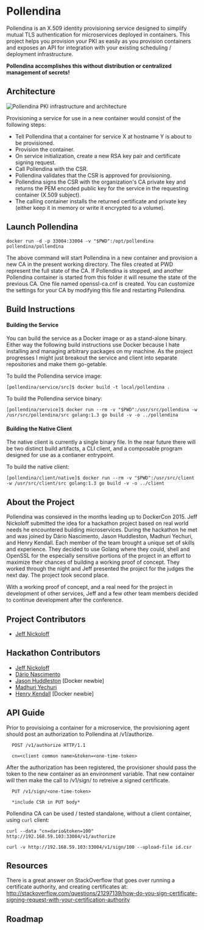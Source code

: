 # Pollendina
Pollendina is an X.509 identity provisioning service designed to simplify mutual TLS authentication for microservices deployed in containers. This project helps you provision your PKI as easily as you provision containers and exposes an API for integration with your existing scheduling / deployment infrastructure.

**Pollendina accomplishes this without distribution or centralized management of secrets!**

## Architecture
![Pollendina PKI infrastructure and architecture](https://raw.github.com/allingeek/pollendina/master/docs/PollendinaFlow2.png)

Provisioning a service for use in a new container would consist of the following steps:
* Tell Pollendina that a container for service X at hostname Y is about to be provisioned.
* Provision the container.
* On service initialization, create a new RSA key pair and certificate signing request.
* Call Pollendina with the CSR.
* Pollendina validates that the CSR is approved for provisioning.
* Pollendina signs the CSR with the organization's CA private key and returns the PEM encoded public key for the service in the requesting container (X.509 subject).
* The calling container installs the returned certificate and private key (either keep it in memory or write it encrypted to a volume).

## Launch Pollendina

`docker run -d -p 33004:33004 -v "$PWD":/opt/pollendina pollendina/pollendina`

The above command will start Pollendina in a new container and provision a new CA in the present working directory. The files created at PWD represent the full state of the CA. If Pollendina is stopped, and another Pollendina container is started from this folder it will resume the state of the previous CA. One file named openssl-ca.cnf is created. You can customize the settings for your CA by modifying this file and restarting Pollendina.

## Build Instructions

#### Building the Service
You can build the service as a Docker image or as a stand-alone binary. Either way the following build instructions use Docker because I hate installing and managing arbitrary packages on my machine. As the project progresses I might just breakout the service and client into separate repositories and make them go-getable.

To build the Pollendina service image:

```
[pollendina/service/src]$ docker build -t local/pollendina .
```

To build the Pollendina service binary:

```
[pollendina/service]$ docker run --rm -v "$PWD":/usr/src/pollendina -w /usr/src/pollendina/src golang:1.3 go build -v -o ../pollendina
```

#### Building the Native Client
The native client is currently a single binary file. In the near future there will be two distinct build artifacts, a CLI client, and a composable program designed for use as a contianer entrypoint.

To build the native client:

```
[pollendina/client/native]$ docker run --rm -v "$PWD":/usr/src/client -w /usr/src/client/src golang:1.3 go build -v -o ../client
```

## About the Project

Pollendina was consieved in the months leading up to DockerCon 2015. Jeff Nickoloff submitted the idea for a hackathon project based on real world needs he encountered building microservices. During the hackathon he met and was joined by Dário Nascimento, Jason Huddleston, Madhuri Yechuri, and Henry Kendall. Each member of the team brought a unique set of skills and experience. They decided to use Golang where they could, shell and OpenSSL for the especially sensitive portions of the project in an effort to maximize their chances of building a working proof of concept. They worked through the night and Jeff presented the project for the judges the next day. The project took second place.

With a working proof of concept, and a real need for the project in development of other services, Jeff and a few other team members decided to continue development after the conference.

## Project Contributors

  - [Jeff Nickoloff](https://github.com/allingeek)

## Hackathon Contributors 

  - [Jeff Nickoloff](https://github.com/allingeek)
  - [Dário Nascimento](https://github.com/dnascimento)
  - [Jason Huddleston](https://github.com/huddlesj) [Docker newbie]
  - [Madhuri Yechuri](https://github.com/myechuri)
  - [Henry Kendall](https://github.com/hskendall) [Docker newbie]

## API Guide

Prior to provisioing a container for a microservice, the provisioning agent should post an authorization to Pollendina at /v1/authorize.

```
  POST /v1/authorize HTTP/1.1

  cn=<client common name>&token=<one-time-token>
```

After the authorization has been registered, the provisioner should pass the token to the new container as an environment variable. That new container will then make the call to /v1/sign/<token> to retreive a signed certificate.

```
  PUT /v1/sign/<one-time-token>
  
  *include CSR in PUT body*
```

  Pollendina CA can be used / tested standalone, without a client container, using ``curl`` client:

  `curl --data "cn=dario&token=100" http://192.168.59.103:33004/v1/authorize`

  `curl -v http://192.168.59.103:33004/v1/sign/100 --upload-file id.csr`

## Resources

There is a great answer on StackOverflow that goes over running a certificate authority, and creating certificates at: http://stackoverflow.com/questions/21297139/how-do-you-sign-certificate-signing-request-with-your-certification-authority

## Roadmap


